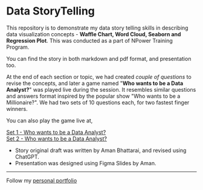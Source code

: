 # Data StoryTelling 

This repository is to demonstrate my data story telling skills in describing data visualization concepts - **Waffle Chart, Word Cloud, Seaborn and Regression Plot**. This was conducted as a part of NPower Training Program.

You can find the story in both markdown and pdf format, and presentation too.   

At the end of each section or topic, we had created _couple of questions_ to revise the concepts, and later a game named "**Who wants to be a Data Analyst?**" was played live during the session. It resembles similar questions and answers format inspired by the popular show "Who wants to be a Millionaire?". We had two sets of 10 questions each, for two fastest finger winners.

You can also play the game live at, 

[Set 1 - Who wants to be a Data Analyst?](https://view.genially.com/6706f15affec31af69702711/interactive-content-set-one-who-wants-to-be-a-data-analyst)   
[Set 2 - Who wants to be a Data Analyst?](https://view.genially.com/6706f15b3b9b9136c480e0f1/interactive-content-set-two-who-wants-to-be-a-data-analyst)

- Story original draft was written by Aman Bhattarai, and revised using ChatGPT.
- Presentation was designed using Figma Slides by Aman.

---

Follow my [personal portfolio](https://amanbhattarai.com.np)

